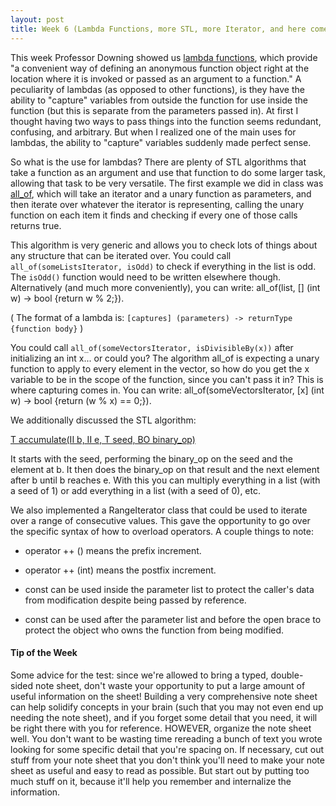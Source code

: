 ```yaml
---
layout: post
title: Week 6 (Lambda Functions, more STL, more Iterator, and here comes Test 1)
---
```


This week Professor Downing showed us [lambda functions](https://msdn.microsoft.com/en-us/library/dd293608.aspx), which provide "a convenient way of defining an anonymous function object right at the location where it is invoked or passed as an argument to a function." A peculiarity of lambdas (as opposed to other functions), is they have the ability to "capture" variables from outside the function for use inside the function (but this is separate from the parameters passed in). At first I thought having two ways to pass things into the function seems redundant, confusing, and arbitrary. But when I realized one of the main uses for lambdas, the ability to "capture" variables suddenly made perfect sense.

So what is the use for lambdas? There are plenty of STL algorithms that take a function as an argument and use that function to do some larger task, allowing that task to be very versatile. The first example we did in class was [all_of](http://www.cplusplus.com/reference/algorithm/all_of/), which will take an iterator and a unary function as parameters, and then iterate over whatever the iterator is representing, calling the unary function on each item it finds and checking if every one of those calls returns true.

This algorithm is very generic and allows you to check lots of things about any structure that can be iterated over. You could call `all_of(someListsIterator, isOdd)` to check if everything in the list is odd. The `isOdd()` function would need to be written elsewhere though. Alternatively (and much more conveniently), you can write:
    all_of(list, [] (int w) -> bool {return w % 2;}).

( The format of a lambda is: `[captures] (parameters) -> returnType {function body}` )

You could call `all_of(someVectorsIterator, isDivisibleBy(x))` after initializing an int x... or could you? The algorithm all_of is expecting a unary function to apply to every element in the vector, so how do you get the x variable to be in the scope of the function, since you can't pass it in? This is where capturing comes in. You can write: 
    all_of(someVectorsIterator, [x] (int w) -> bool {return (w % x) == 0;}).

We additionally discussed the STL algorithm:

[T accumulate(II b, II e, T seed, BO binary_op)](http://www.cplusplus.com/reference/numeric/accumulate/)

It starts with the seed, performing the binary_op on the seed and the element at b. It then does the binary_op on that result and the next element after b until b reaches e. With this you can multiply everything in a list (with a seed of 1) or add everything in a list (with a seed of 0), etc.

We also implemented a RangeIterator<T> class that could be used to iterate over a range of consecutive values. This gave the opportunity to go over the specific syntax of how to overload operators. A couple things to note:

- operator ++ () means the prefix increment.

- operator ++ (int) means the postfix increment.

- const can be used inside the parameter list to protect the caller's data from modification despite being passed by reference.

- const can be used after the parameter list and before the open brace to protect the object who owns the function from being modified.

#### Tip of the Week

Some advice for the test: since we're allowed to bring a typed, double-sided note sheet, don't waste your opportunity to put a large amount of useful information on the sheet! Building a very comprehensive note sheet can help solidify concepts in your brain (such that you may not even end up needing the note sheet), and if you forget some detail that you need, it will be right there with you for reference. HOWEVER, organize the note sheet well. You don't want to be wasting time rereading a bunch of text you wrote looking for some specific detail that you're spacing on. If necessary, cut out stuff from your note sheet that you don't think you'll need to make your note sheet as useful and easy to read as possible. But start out by putting too much stuff on it, because it'll help you remember and internalize the information.
